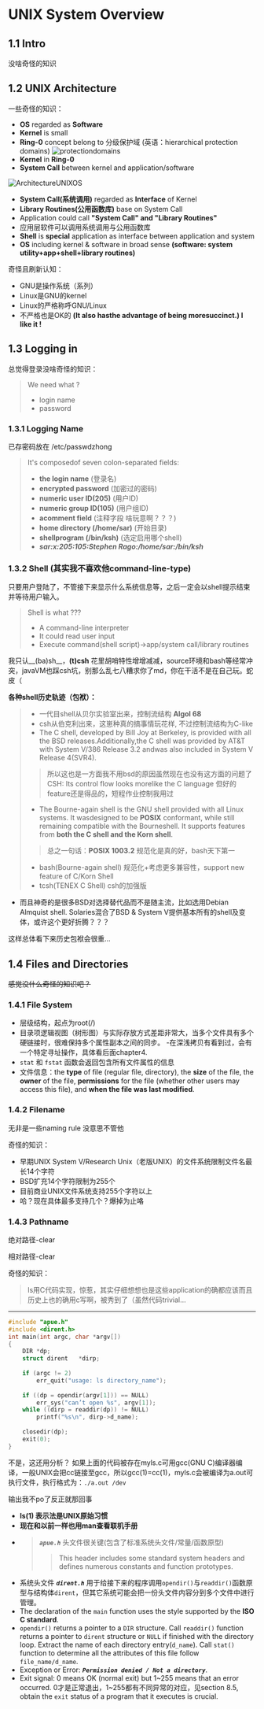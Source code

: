 # UNIX System Overview

## 1.1 Intro
没啥奇怪的知识

## 1.2 UNIX Architecture
一些奇怪的知识：
- __OS__ regarded as __Software__
- __Kernel__ is small
- __Ring-0__ concept belong to 分级保护域 (英语：hierarchical protection domains)
![protectiondomains](./Note_1_img/450px-Priv_rings.svg.jpg "Hierarchical Protection Domains")
- __Kernel__ in __Ring-0__
- __System Call__ between kernel and application/software

![ArchitectureUNIXOS](./Note_1_img/Architecture_of_the_UNIX_operating_system.jpg "Architecture of the UNIX operating system")
- __System Call(系统调用)__ regarded as __Interface__ of Kernel
- __Library Routines(公用函数库)__ base on System Call
- Application could call __"System Call" and "Library Routines"__
- 应用层软件可以调用系统调用与公用函数库
- __Shell__ is __special__ application as interface between application and system
- __OS__ including kernel & software in broad sense
__(software: system utility+app+shell+library routines)__

奇怪且刷新认知：
- GNU是操作系统（系列）
- Linux是GNU的kernel
- Linux的严格称呼GNU/Linux
- 不严格也是OK的
__(It  also  hasthe advantage of being moresuccinct.) I like it !__

## 1.3 Logging in
总觉得登录没啥奇怪的知识：

> We need what ?
> - login name
> - password
### 1.3.1 Logging Name

已存密码放在 /etc/passwdzhong

> It's composedof  seven  colon-separated  fields:  
> - __the  login  name__ (登录名)
> - __encrypted  password__ (加密过的密码)
> - __numeric  user  ID(205)__ (用户ID)
> - __numeric group ID(105)__ (用户组ID)
> - __acomment field__ (注释字段 啥玩意啊？？？)
> - __home directory (/home/sar)__  (开始目录)
> - __shellprogram (/bin/ksh)__  (选定启用哪个shell)
> - ___sar\:x\:205:105:Stephen Rago:/home/sar:/bin/ksh___

### 1.3.2 Shell (其实我不喜欢他command-line-type)

只要用户登陆了，不管接下来显示什么系统信息等，之后一定会以shell提示结束并等待用户输入。
> Shell is what ???
> - A command-line interpreter
> - It could read user input
> - Execute command(shell script)->app/system call/library routines

我只认__(ba)sh__，__(t)csh__ 花里胡哨特性增增减减，source环境和bash等经常冲突，javaVM也踩csh坑，别那么乱七八糟求你了md，你在干活不是在自己玩。蛇皮（

__各种shell历史轨迹（包袱）：__
> - 一代目shell从贝尔实验室出来，控制流结构 __Algol 68__
> - csh从伯克利出来，这崽种真的搞事情玩花样, 不过控制流结构为C-like
> - The C shell, developed by Bill Joy at Berkeley, is provided with all the BSD releases.Additionally,the  C  shell  was  provided  by  AT&T  with  System  V/386  Release  3.2  andwas  also  included  in  System  V  Release  4(SVR4). 
>> 所以这也是一方面我不用bsd的原因虽然现在也没有这方面的问题了
>> CSH: Its control flow looks morelike the C language 但好的feature还是得品的，短程作业控制我用过
> - The  Bourne-again  shell  is  the  GNU  shell  provided  with  all  Linux  systems.  It  wasdesigned  to  be  __POSIX__  conformant,  while  still  remaining  compatible  with  the  Bourneshell.  It supports features from __both the C shell and the Korn shell__.
>> 总之一句话：__POSIX 1003.2__ 规范化是真的好，bash天下第一
> - bash(Bourne-again shell) 规范化+考虑更多兼容性，support new feature of C/Korn Shell
> - tcsh(TENEX C Shell) csh的加强版

- 而且神奇的是很多BSD对选择替代品而不是随主流，比如选用Debian Almquist shell. Solaries混合了BSD & System V提供基本所有的shell及变体，或许这个更好折腾？？？

这样总体看下来历史包袱会很重...

## 1.4 Files and Directories
~~感觉没什么奇怪的知识吧？~~

### 1.4.1 File System
- 层级结构，起点为root(/)
- 目录项逻辑视图（树形图）与实际存放方式差距非常大，当多个文件具有多个硬链接时，很难保持多个属性副本之间的同步。
-在深浅拷贝有看到过，会有一个特定寻址操作，具体看后面chapter4.
- `stat` 和 `fstat` 函数会返回包含所有文件属性的信息
- 文件信息：the __type__ of file (regular file, directory), the __size__ of the file, the __owner__ of the file, __permissions__ for the file (whether other users may access this file), and __when the file was last modified__.

### 1.4.2 Filename
无非是一些naming rule 没意思不管他

奇怪的知识：
- 早期UNIX System V/Research Unix（老版UNIX）的文件系统限制文件名最长14个字符
- BSD扩充14个字符限制为255个
- 目前商业UNIX文件系统支持255个字符以上
- 哈？现在具体最多支持几个？爆掉为止咯

### 1.4.3 Pathname
绝对路径-clear

相对路径-clear

奇怪的知识：
> ls用C代码实现，惊惹，其实仔细想想也是这些application的确都应该而且历史上也的确用c写啊，被秀到了（虽然代码trivial...
---
```c
#include "apue.h"
#include <dirent.h>
int main(int argc, char *argv[])
{
    DIR *dp;
    struct dirent   *dirp;
    
    if (argc != 2)
        err_quit("usage: ls directory_name");
        
    if ((dp = opendir(argv[1])) == NULL)
        err_sys("can’t open %s", argv[1]);
    while ((dirp = readdir(dp)) != NULL)
        printf("%s\n", dirp->d_name);
    
    closedir(dp);
    exit(0);
}

```
不是，这还用分析？
如果上面的代码被存在myls.c可用gcc(GNU C)编译器编译，一般UNIX会把cc链接至gcc，所以gcc(1)=cc(1)，myls.c会被编译为a.out可执行文件，执行格式为：`./a.out /dev`

输出我不po了反正就那回事
- __ls(1) 表示法是UNIX原始习惯__
- __现在和以前一样也用man查看联机手册__
- > ___`apue.h`___ 头文件很关键(包含了标准系统头文件/常量/函数原型)
    >> This header includes some standard system headers and defines  numerous  constants  and function  prototypes.
- 系统头文件 ___`dirent.h`___ 用于给接下来的程序调用`opendir()`与`readdir()`函数原型与结构体`dirent`，但其它系统可能会把一份头文件内容分到多个文件中进行管理。
- The  declaration  of  the `main` function  uses  the  style  supported  by  the  __ISO  C standard__. 
- `opendir()` returns a pointer to a `DIR` structure. Call `readdir()` function returns a pointer to `dirent` structure or `NULL` if finished with the directory loop. Extract the name of each directory entry(`d_name`). Call `stat()` function to determine all the attributes of this file follow `file_name/d_name`.
- Exception or Error: ___`Permission denied / Not a directory`___.
- Exit signal: 0 means OK (normal exit) but 1~255 means that an error occurred. 0才是正常退出，1~255都有不同异常的对应，见section 8.5, obtain the `exit` status of a program that it executes is crucial.
